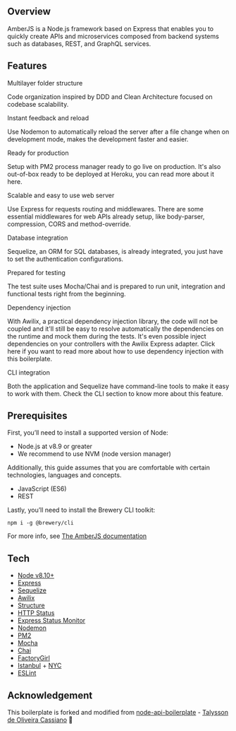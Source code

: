## Overview

AmberJS is a Node.js framework based on Express that enables you to quickly create APIs and microservices composed from backend systems such as databases, REST, and GraphQL services.

## Features

<dl>
<dt>Multilayer folder structure</dt>

Code organization inspired by DDD and Clean Architecture focused on codebase scalability.

<dt>Instant feedback and reload</dt>

Use Nodemon to automatically reload the server after a file change when on development mode, makes the development faster and easier.

<dt>Ready for production</dt>

Setup with PM2 process manager ready to go live on production. It's also out-of-box ready to be deployed at Heroku, you can read more about it here.

<dt>Scalable and easy to use web server</dt>

Use Express for requests routing and middlewares. There are some essential middlewares for web APIs already setup, like body-parser, compression, CORS and method-override.

<dt>Database integration</dt>

Sequelize, an ORM for SQL databases, is already integrated, you just have to set the authentication configurations.

<dt>Prepared for testing</dt>

The test suite uses Mocha/Chai and is prepared to run unit, integration and functional tests right from the beginning.

<dt>Dependency injection</dt>

With Awilix, a practical dependency injection library, the code will not be coupled and it'll still be easy to resolve automatically the dependencies on the runtime and mock them during the tests. It's even possible inject dependencies on your controllers with the Awilix Express adapter. Click here if you want to read more about how to use dependency injection with this boilerplate.

<dt>CLI integration</dt>

Both the application and Sequelize have command-line tools to make it easy to work with them. Check the CLI section to know more about this feature.

## Prerequisites
First, you’ll need to install a supported version of Node:
- Node.js at v8.9 or greater
- We recommend to use NVM (node version manager)

Additionally, this guide assumes that you are comfortable with certain technologies, languages and concepts.
- JavaScript (ES6)
- REST

Lastly, you’ll need to install the Brewery CLI toolkit:

```npm i -g @brewery/cli```

For more info, see [The AmberJS documentation](https://docs.thebrewery.dev/amberjs/getting-started)

## Tech

- [Node v8.10+](http://nodejs.org/)
- [Express](https://npmjs.com/package/express)
- [Sequelize](https://www.npmjs.com/package/sequelize)
- [Awilix](https://www.npmjs.com/package/awilix)
- [Structure](https://www.npmjs.com/package/structure)
- [HTTP Status](https://www.npmjs.com/package/http-status)
- [Express Status Monitor](https://www.npmjs.com/package/express-status-monitor)
- [Nodemon](https://www.npmjs.com/package/nodemon)
- [PM2](https://www.npmjs.com/package/pm2)
- [Mocha](https://www.npmjs.com/package/mocha)
- [Chai](https://www.npmjs.com/package/chai)
- [FactoryGirl](https://www.npmjs.com/package/factory-girl)
- [Istanbul](https://www.npmjs.com/package/istanbul) + [NYC](https://www.npmjs.com/package/nyc)
- [ESLint](https://www.npmjs.com/package/eslint)

## Acknowledgement

This boilerplate is forked and modified from [node-api-boilerplate](https://github.com/talyssonoc/node-api-boilerplate) - [Talysson de Oliveira Cassiano](https://github.com/talyssonoc) :clap:



